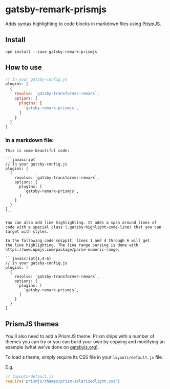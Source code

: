 # gatsby-remark-prismjs

Adds syntax highlighting to code blocks in markdown files using
[PrismJS](http://prismjs.com/).

## Install

`npm install --save gatsby-remark-prismjs`

## How to use

```javascript
// In your gatsby-config.js
plugins: [
  {
    resolve: `gatsby-transformer-remark`,
    options: {
      plugins: [
        `gatsby-remark-prismjs`,
      ]
    }
  }
]
```

### In a markdown file:

    This is some beautiful code:

    ```javascript
    // In your gatsby-config.js
    plugins: [
      {
        resolve: `gatsby-transformer-remark`,
        options: {
          plugins: [
            `gatsby-remark-prismjs`,
          ]
        }
      }
    ]
    ```

    You can also add line highlighting. It adds a span around lines of
    code with a special class (.gatsby-highlight-code-line) that you can
    target with styles.

    In the following code snippit, lines 1 and 4 through 6 will get
    the line highlighting. The line range parsing is done with
    https://www.npmjs.com/package/parse-numeric-range.

    ```javascript{1,4-6}
    // In your gatsby-config.js
    plugins: [
      {
        resolve: `gatsby-transformer-remark`,
        options: {
          plugins: [
            `gatsby-remark-prismjs`,
          ]
        }
      }
    ]

## PrismJS themes
You'll also need to add a PrismJS theme. Prism ships with a number of
themes you can try or you can build your own by copying and modifying an
example (what we've done on [gatsbyjs.org](https://gatsbyjs.org)).

To load a theme, simply require its CSS file in your `layouts/default.js` file.

E.g.

```javascript
// layouts/default.js
require('prismjs/themes/prism-solarizedlight.css')
```
